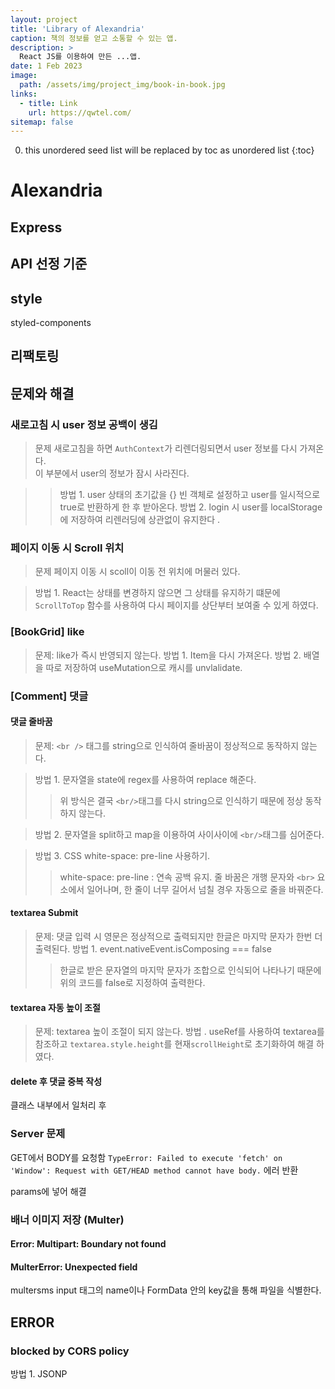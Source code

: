 ```yaml
---
layout: project
title: 'Library of Alexandria'
caption: 책의 정보를 얻고 소통할 수 있는 앱.
description: >
  React JS를 이용하여 만든 ...앱.
date: 1 Feb 2023
image: 
  path: /assets/img/project_img/book-in-book.jpg
links:
  - title: Link   
    url: https://qwtel.com/
sitemap: false
---
```


0. this unordered seed list will be replaced by toc as unordered list 
{:toc}

# Alexandria

## Express

## API 선정 기준

## style
styled-components

## 리팩토링

## 문제와 해결
### 새로고침 시 user 정보 공백이 생김
>문제 새로고침을 하면 `AuthContext`가 리렌더링되면서 user 정보를 다시 가져온다.<br>
이 부분에서 user의 정보가 잠시 사라진다.

>> 방법 1. user 상태의 초기값을 {} 빈 객체로 설정하고 user를 일시적으로 true로 반환하게 한 후 받아온다.
>> 방법 2. login 시 user를 localStorage에 저장하여 리렌러딩에 상관없이 유지한다 .
### 페이지 이동 시 Scroll 위치
> 문제 페이지 이동 시 scoll이 이동 전 위치에 머물러 있다.

> 방법 1. React는 상태를 변경하지 않으면 그 상태를 유지하기 떄문에 `ScrollToTop` 함수를 사용하여 다시 페이지를 상단부터 보여줄 수 있게 하였다.

### [BookGrid] like
> 문제: like가 즉시 반영되지 않는다.
> 방법 1. Item을 다시 가져온다.
> 방법 2. 배열을 따로 저장하여 useMutation으로 캐시를 unvlalidate.
### [Comment] 댓글
#### 댓글 줄바꿈
> 문제: `<br />` 태그를 string으로 인식하여 줄바꿈이 정상적으로 동작하지 않는다.<br>

> 방법 1. 문자열을 state에 regex를 사용하여 replace 해준다.<br>
>> 위 방식은 결국 `<br/>`태그를 다시 string으로 인식하기 때문에 정상 동작하지 않는다.

> 방법 2. 문자열을 split하고 map을 이용하여 사이사이에 `<br/>`태그를 심어준다.<br>

> 방법 3. CSS white-space: pre-line 사용하기.<br>
>> white-space: pre-line : 연속 공백 유지. 줄 바꿈은 개행 문자와 `<br>` 요소에서 일어나며, 한 줄이 너무 길어서 넘칠 경우 자동으로 줄을 바꿔준다.

#### textarea Submit
> 문제: 댓글 입력 시 영문은 정상적으로 출력되지만 한글은 마지막 문자가 한번 더 출력된다.
> 방법 1. event.nativeEvent.isComposing === false
>> 한글로 받은 문자열의 마지막 문자가 조합으로 인식되어 나타나기 때문에 위의 코드를 false로 지정하여 출력한다.
#### textarea 자동 높이 조절
> 문제: textarea 높이 조절이 되지 않는다.
> 방법 . useRef를 사용하여 textarea를 참조하고 `textarea.style.height`를 현재`scrollHeight`로 초기화하여 해결 하였다.
#### delete 후 댓글 중복 작성
클래스 내부에서 일처리 후 

### Server 문제
GET에서 BODY를 요청함 
`TypeError: Failed to execute 'fetch' on 'Window': Request with GET/HEAD method cannot have body.` 에러 반환

params에 넣어 해결

### 배너 이미지 저장 (Multer)
#### Error: Multipart: Boundary not found
#### MulterError: Unexpected field
multersms input 태그의 name이나 FormData 안의 key값을 통해 파일을 식별한다.

## ERROR
### blocked by CORS policy
방법 1. JSONP
